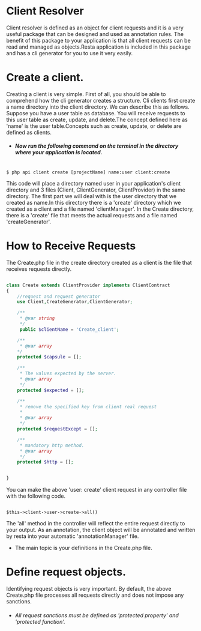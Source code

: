 # Client Resolver

Client resolver is defined as an object for client requests and it is a very useful package that can be designed and used as annotation rules.
The benefit of this package to your application is that all client requests can be read and managed as objects.Resta application is included in this package and has a cli generator for you to use it very easily.

# Create a client.
Creating a client is very simple. First of all, you should be able to comprehend how the cli generator creates a structure.
Cli clients first create a name directory into the client directory. We can describe this as follows. Suppose you have a user table as database.
You will receive requests to this user table as create, update, and delete.The concept defined here as 'name' is the user table.Concepts such as create, update, or delete are defined as clients.

- ##### Now run the following command on the terminal in the directory where your application is located.


```code

$ php api client create [projectName] name:user client:create

```

This code will place a directory named user in your application's client directory and 3 files (Client, ClientGenerator, ClientProvider) in the same directory.
The first part we will deal with is the user directory that we created as name.In this directory there is a 'create' directory which we created as a client and a file named 'clientManager'.
In the Create directory, there is a 'create' file that meets the actual requests and a file named 'createGenerator'.

# How to Receive Requests
The Create.php file in the create directory created as a client is the file that receives requests directly.

```php

class Create extends ClientProvider implements ClientContract
{
    //request and request generator
    use Client,CreateGenerator,ClientGenerator;

    /**
     * @var string
     */
     public $clientName = 'Create_client';

    /**
     * @var array
    */
    protected $capsule = [];

    /**
     * The values ​​expected by the server.
     * @var array
     */
    protected $expected = [];

    /**
     * remove the specified key from client real request
     *
     * @var array
     */
    protected $requestExcept = [];

    /**
     * mandatory http method.
     * @var array
     */
    protected $http = [];


}

```

You can make the above 'user: create' client request in any controller file with the following code.

```code

$this->client->user->create->all()

```

The 'all' method in the controller will reflect the entire request directly to your output.
As an annotation, the client object will be annotated and written by resta into your automatic 'annotationManager' file.

* The main topic is your definitions in the Create.php file.

# Define request objects.
Identifying request objects is very important.
By default, the above Create.php file processes all requests directly and does not impose any sanctions.

* ###### All request sanctions must be defined as 'protected property' and 'protected function'.
